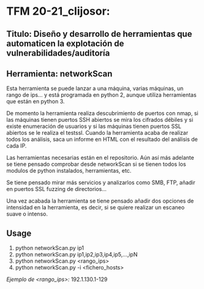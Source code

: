 # TFM 20-21_clijosor: 

## Titulo: Diseño y desarrollo de herramientas que automaticen la explotación de vulnerabilidades/auditoría

## Herramienta: networkScan

Esta herramienta se puede lanzar a una máquina, varias máquinas, un rango de ips... y está programada en python 2, aunque utiliza herramientas que están en python 3.

De momento la herramienta realiza descubrimiento de puertos con nmap, si las máquinas tienen puertos SSH abiertos se mira los cifrados débiles y si existe enumeración de usuarios y si las máquinas tienen puertos SSL abiertos se le realiza el testssl. Cuando la herramienta acaba de realizar todos los análisis, saca un informe en HTML con el resultado del análisis de cada IP.

Las herramientas necesarias están en el repositorio. Aún así más adelante se tiene pensado comprobar desde networkScan si se tienen todos los modulos de python instalados, herramientas, etc.

Se tiene pensado mirar más servicios y analizarlos como SMB, FTP, añadir en puertos SSL fuzzing de directorios...

Una vez acabada la herramienta se tiene pensado añadir dos opciones de intensidad en la herramienta, es decir, si se quiere realizar un escaneo suave o intenso.

## Usage

  1) python networkScan.py ip1
  2) python networkScan.py ip1,ip2,ip3,ip4,ip5,...,ipN
  3) python networkScan.py <rango_ips>
  4) python networkScan.py -i <fichero_hosts>
 
 *Ejemplo de <rango_ips>:*  192.1.130.1-129






